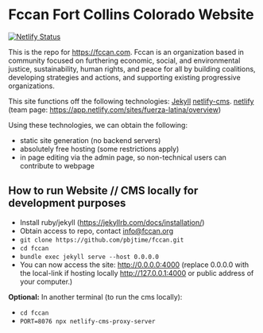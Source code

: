# Fccan Fort Collins Colorado Website

[![Netlify Status](https://api.netlify.com/api/v1/badges/5a05781c-e452-4664-8407-83473d8f8b0a/deploy-status)](https://app.netlify.com/sites/fuerza-latina/deploys)

This is the repo for https://fccan.com. Fccan is an organization based in community focused on furthering economic, social, and environmental justice, sustainability, human rights, and peace for all by building coalitions, developing strategies and actions, and supporting existing progressive organizations.

This site functions off the following technologies:
 [Jekyll](https://jekyllrb.com/)
 [netlify-cms](https://www.netlifycms.org/).
 [netlify](https://app.netlify.com/) (team page: https://app.netlify.com/sites/fuerza-latina/overview)

Using these technologies, we can obtain the following:
 - static site generation (no backend servers)
 - absolutely free hosting (some restrictions apply)
 - in page editing via the admin page, so non-technical users can contribute to webpage

## How to run Website // CMS locally for development purposes
 - Install ruby/jekyll (https://jekyllrb.com/docs/installation/)
 - Obtain access to repo, contact info@fccan.org
 - `git clone https://github.com/pbjtime/fccan.git`
 - `cd fccan`
 - `bundle exec jekyll serve --host 0.0.0.0`
 - You can now access the site: http://0.0.0.0:4000 (replace 0.0.0.0 with the local-link if hosting locally http://127.0.0.1:4000 or public address of your computer.)

**Optional:** In another terminal (to run the cms locally):
 - `cd fccan`
 - `PORT=8076 npx netlify-cms-proxy-server`